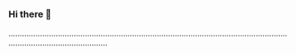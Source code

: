 ### Hi there 👋

........................................................................................................................................................................
